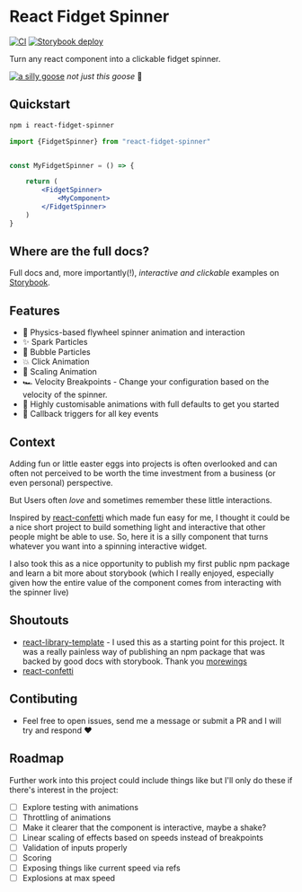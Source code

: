 # React Fidget Spinner

[![CI](https://github.com/whatsrupp/react-fidget-spinner/actions/workflows/merge-jobs.yml/badge.svg)](https://github.com/morewings/react-library-template/actions/workflows/merge-jobs.yml)
[![Storybook deploy](https://github.com/whatsrupp/react-fidget-spinner/actions/workflows/pages.yml/badge.svg)](https://github.com/whatsrupp/react-fidget-spinner/actions/workflows/pages.yml)

Turn any react component into a clickable fidget spinner.

[![a silly goose](https://i.giphy.com/media/v1.Y2lkPTc5MGI3NjExMXFtdWc1eDVxcGd6dzMzbTI2ejV5bm1nbXZqa2w2cDRlM3VnZDZzeSZlcD12MV9pbnRlcm5hbF9naWZfYnlfaWQmY3Q9Zw/p00fPNBjCUAKqogAyr/giphy.gif)](#)
*not just this goose* 🪿

## Quickstart

```bash
npm i react-fidget-spinner
```

```jsx
import {FidgetSpinner} from "react-fidget-spinner"


const MyFidgetSpinner = () => {

    return (
        <FidgetSpinner>
            <MyComponent>
        </FidgetSpinner>
    )
}
```

## Where are the full docs?

Full docs and, more importantly(!), *interactive and clickable* examples on [Storybook](https://whatsrupp.github.io/react-fidget-spinner).

## Features

- 🎡 Physics-based flywheel spinner animation and interaction
- ✨ Spark Particles
- 🫧 Bubble Particles
- 💥 Click Animation
- 🦣 Scaling Animation
- 🏎️ Velocity Breakpoints - Change your configuration based on the velocity of the spinner.
- 🎨 Highly customisable animations with full defaults to get you started
- 🔫 Callback triggers for all key events

## Context

Adding fun or little easter eggs into projects is often overlooked and can often not perceived to be worth the time investment from a business (or even personal) perspective.

But Users often _love_ and sometimes remember these little interactions.

Inspired by [react-confetti](https://www.npmjs.com/package/react-confetti) which made fun easy for me, I thought it could be a nice short project to build something light and interactive that other people might be able to use. So, here it is a silly component that turns whatever you want into a spinning interactive widget.

I also took this as a nice opportunity to publish my first public npm package and learn a bit more about storybook (which I really enjoyed, especially given how the entire value of the component comes from interacting with the spinner live)

## Shoutouts

- [react-library-template](https://github.com/morewings/react-library-template) - I used this as a starting point for this project. It was a really painless way of publishing an npm package that was backed by good docs with storybook. Thank you [morewings](https://github.com/morewings)
- [react-confetti](https://www.npmjs.com/package/react-confetti)

## Contibuting

- Feel free to open issues, send me a message or submit a PR and I will try and respond ❤️

## Roadmap

Further work into this project could include things like but I'll only do these if there's interest in the project:

- [ ] Explore testing with animations
- [ ] Throttling of animations
- [ ] Make it clearer that the component is interactive, maybe a shake?
- [ ] Linear scaling of effects based on speeds instead of breakpoints
- [ ] Validation of inputs properly
- [ ] Scoring
- [ ] Exposing things like current speed via refs
- [ ] Explosions at max speed
